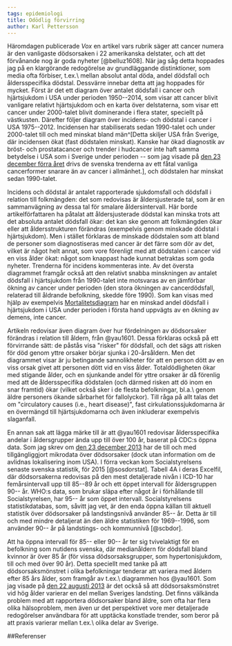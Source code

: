 ```yaml
---
tags: epidemiologi
title: Odödlig förvirring
author: Karl Pettersson
---
```


Häromdagen publicerade *Vox* en artikel vars rubrik säger att cancer numera är
den vanligaste dödsorsaken i 22 amerikanska delstater, och att det förvånande
nog är goda nyheter [@belluz1608]. När jag såg detta hoppades jag på en
klargörande redogörelse av grundläggande distinktioner, som media ofta
förbiser, t.ex.\ mellan absolut antal döda, andel dödsfall och åldersspecifika
dödstal. Dessvärre innebar detta att jag hoppades för mycket. Först är det ett
diagram över antalet dödsfall i cancer och hjärtsjukdom i USA under perioden
1950--2014, som visar att cancer blivit vanligare relativt hjärtsjukdom och en
karta över delstaterna, som visar ett cancer under 2000-talet blivit
dominerande i flera stater, speciellt på västkusten. Därefter följer diagram
över incidens- och dödstal i cancer i USA 1975--2012. Incidensen har
stabiliserats sedan 1990-talet och under 2000-talet till och med minskat bland
män^[Detta skiljer USA från Sverige, där incidensen ökat (fast dödstalen
minskat). Kanske har ökad diagnostik av bröst- och prostatacancer och trender i
hudcancer inte haft samma betydelse i USA som i Sverige under perioden -- som
jag visade på [den 23 december förra
året](http://klpn.se/2015/12/23/skylla-pa-otur/) drivs de svenska trenderna av
ett fåtal vanliga cancerformer snarare än av cancer i allmänhet.], och
dödstalen har minskat sedan 1990-talet.

Incidens och dödstal är antalet rapporterade sjukdomsfall och dödsfall i
relation till folkmängden: det som redovisas är åldersjusterade tal, som är en
sammanvägning av dessa tal för smalare åldersintervall. Här borde
artikelförfattaren ha påtalat att åldersjusterade dödstal kan minska trots att
det absoluta antalet dödsfall ökar: det kan ske genom att folkmängden ökar
eller att åldersstrukturen förändras (exempelvis genom minskade dödstal i
hjärtsjukdom). Men i stället förklaras de minskade dödstalen som att bland de
personer som diagnostiseras med cancer är det färre som dör av det, vilket är
något helt annat, som vore förenligt med att dödstalen i cancer vid en viss
ålder ökat: något som knappast hade kunnat betraktas som goda nyheter.
Trenderna för incidens kommenteras inte. Av det översta diagrammet framgår
också att den relativt snabba minskningen av antalet dödsfall i hjärtsjukdom
från 1990-talet inte motsvaras av en jämförbar ökning av cancer under perioden
(den stora ökningen av cancerdödsfall, relaterad till åldrande befolkning,
skedde före 1990). Som kan visas med hjälp av exempelvis
[Mortalitetsdiagram](http://mortchart.klpn.se/) har en minskad andel dödsfall i
hjärtsjukdom i USA under perioden i första hand uppvägts av en ökning av
demens, inte cancer.

Artikeln redovisar även diagram över hur fördelningen av dödsorsaker förändras
i relation till åldern, från @yau1601. Dessa förklaras också på ett förvirrande
sätt: de påstås visa "risker" för dödsfall, och det sägs att risken för död
genom yttre orsaker börjar sjunka i 20-årsåldern. Men det diagrammet visar är
ju betingande sannolikheter för att en person dött av en viss orsak givet att
personen dött vid en viss ålder. Totaldödligheten ökar med stigande ålder, och
en sjunkande andel för yttre orsaker är då förenlig med att de åldersspecifika
dödstalen (och därmed risken att dö inom en snar framtid) ökar (vilket också
sker i de flesta befolkningar, bl.a.\ genom äldre personers ökande sårbarhet för
fallolyckor). Till råga på allt talas det om "circulatory causes (i.e., heart
disease)", fast cirkulationssjukdomarna är en övermängd till hjärtsjukdomarna
och även inkluderar exempelvis slaganfall.

En annan sak att lägga märke till är att @yau1601 redovisar åldersspecifika
andelar i åldersgrupper ända upp till över 100 år, baserat på CDC:s öppna data.
Som jag skrev om [den 23 december
2013](http://klpn.se/2013/12/23/namnd-men-anda-glomd/) har de till och med
tillgängliggjort mikrodata över dödsorsaker (dock utan information om de
avlidnas lokalisering inom USA). I förra veckan kom Socialstyrelsens senaste
svenska statistik, för 2015 [@sosdorstat]. Tabell 4A i deras Excelfil, där
dödsorsakerna redovisas på den mest detaljerade nivån i ICD-10 har
femårsintervall upp till 85--89 år och ett öppet intervall för åldersgruppen
90-- år. WHO:s data, som brukar släpa efter något år i förhållande till
Socialstyrelsen, har 95-- år som öppet intervall. Socialstyrelsens
statistikdatabas, som, såvitt jag vet, är den enda öppna källan till aktuell
statistik över dödsorsaker på landstingsnivå använder 85-- år. Detta är till
och med mindre detaljerat än den äldre statistiken för 1969--1996, som använder
90-- år på landstings- och kommunnivå [@scbdor].

Att ha öppna intervall för 85-- eller 90-- år ter sig tvivelaktigt för en
befolkning som nutidens svenska, där medianåldern för dödsfall bland kvinnor är
över 85 år (för vissa dödsorsaksgrupper, som hypertonisjukdom, till och med
över 90 år). Detta speciellt med tanke på att dödsorsaksmönstret i olika
befolkningar tenderar att
variera med åldern efter 85 års ålder, som framgår av t.ex.\ diagrammen hos
@yau1601. Som jag visade på [den 22 augusti
2013](http://diversepedanteri.blogspot.se/2013/08/daligt-inflytande.html) är
det också så att dödsorsaksmönstret vid hög ålder varierar en del mellan
Sveriges landsting. Det finns välkända problem med att rapportera dödsorsaker bland
äldre, som ofta har flera olika hälsoproblem, men även ur det perspektivet vore
mer detaljerade redogörelser användbara för att upptäcka konstlade trender, som
beror på att praxis varierar mellan t.ex.\ olika delar av Sverige.

##Referenser
